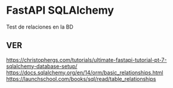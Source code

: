 # FastAPI SQLAlchemy

Test de relaciones en la BD

## VER 
https://christophergs.com/tutorials/ultimate-fastapi-tutorial-pt-7-sqlalchemy-database-setup/
https://docs.sqlalchemy.org/en/14/orm/basic_relationships.html
https://launchschool.com/books/sql/read/table_relationships

